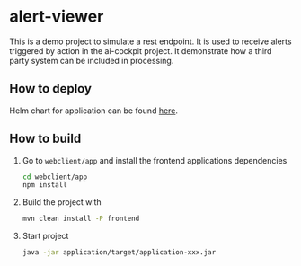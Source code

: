 # alert-viewer

This is a demo project to simulate a rest endpoint. It is used to receive alerts triggered by action in the ai-cockpit project. It demonstrate how a third party system can be included in processing.

## How to deploy
Helm chart for application can be found [here](https://hub.docker.com/r/starwitorg/alert-viewer-chart).

## How to build

1) Go to `webclient/app` and install the frontend applications dependencies

    ```bash
    cd webclient/app
    npm install
    ```

2) Build the project with

    ```bash
    mvn clean install -P frontend

3) Start project

    ```bash
    java -jar application/target/application-xxx.jar
    ```
